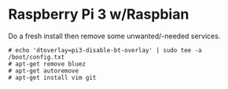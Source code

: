 # Raspberry Pi 3 w/Raspbian

Do a fresh install then remove some unwanted/-needed services.

    # echo 'dtoverlay=pi3-disable-bt-overlay' | sudo tee -a /boot/config.txt
    # apt-get remove bluez
    # apt-get autoremove
    # apt-get install vim git
